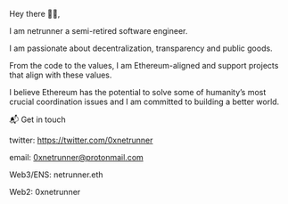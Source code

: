 Hey there 👋🏻,

I am netrunner  a semi-retired software engineer. 

I am passionate about decentralization, transparency and public goods.

From the code to the values, I am Ethereum-aligned and support projects that align with these values.

I believe Ethereum has the potential to solve some of humanity’s most crucial coordination issues and I am committed to building a better world.


📬 Get in touch

twitter: https://twitter.com/0xnetrunner

email: 0xnetrunner@protonmail.com

Web3/ENS: netrunner.eth

Web2: 0xnetrunner
